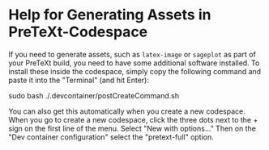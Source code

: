 # Help for Generating Assets in PreTeXt-Codespace

If you need to generate assets, such as `latex-image` or `sageplot` as part of your PreTeXt build, you need to have some additional software installed.  To install these inside the codespace, simply copy the following command and paste it into the "Terminal" (and hit Enter):

sudo bash ./.devcontainer/postCreateCommand.sh

You can also get this automatically when you create a new codespace.  When you go to create a new codespace, click the three dots next to the + sign on the first line of the menu.  Select "New with options..."  Then on the "Dev container configuration" select the "pretext-full" option.
